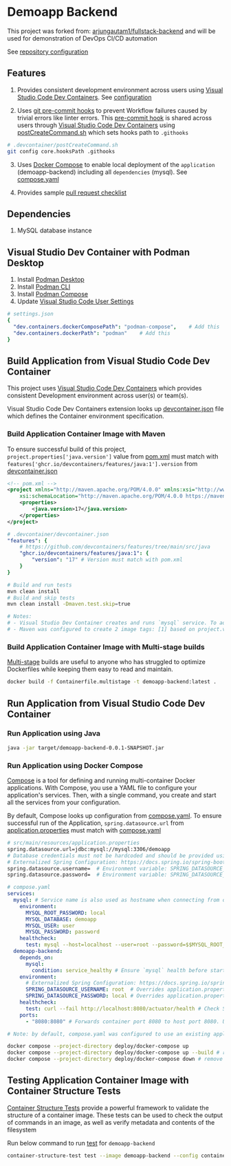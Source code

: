 # Demoapp Backend
This project was forked from: [arjungautam1/fullstack-backend](https://github.com/arjungautam1/fullstack-backend) and will be used for demonstration of DevOps CI/CD automation

See [repository configuration](docs/repository-configuration/README.md)

## Features
1. Provides consistent development environment across users using [Visual Studio Code Dev Containers](https://code.visualstudio.com/docs/devcontainers/containers). See [configuration](.devcontainer/devcontainer.json)

2. Uses [git pre-commit hooks](https://git-scm.com/book/en/v2/Customizing-Git-Git-Hooks) to prevent Workflow failures caused by trivial errors like linter errors. This [pre-commit hook](.githooks/pre-commit) is shared across users through [Visual Studio Code Dev Containers](https://code.visualstudio.com/docs/devcontainers/containers) using [postCreateCommand.sh](.devcontainer/postCreateCommand.sh) which sets hooks path to `.githooks`
```sh
# .devcontainer/postCreateCommand.sh
git config core.hooksPath .githooks
```

3. Uses [Docker Compose](https://docs.docker.com/compose/) to enable local deployment of the `application` (demoapp-backend) including all `dependencies` (mysql). See [compose.yaml](deploy/docker-compose/compose.yaml)

4. Provides sample [pull request checklist](.github/pull_request_template.md)

## Dependencies
1. MySQL database instance

## Visual Studio Dev Container with Podman Desktop
1. Install [Podman Desktop](https://podman-desktop.io/docs/installation)
2. Install [Podman CLI](https://podman.io/docs#installing-podman)
3. Install [Podman Compose](https://github.com/containers/podman-compose#installation)
4. Update [Visual Studio Code User Settings](https://code.visualstudio.com/docs/getstarted/settings#_settingsjson)
```yaml
# settings.json
{
  "dev.containers.dockerComposePath": "podman-compose",    # Add this
  "dev.containers.dockerPath": "podman"    # Add this
}
```

## Build Application from Visual Studio Code Dev Container
This project uses [Visual Studio Code Dev Containers](https://code.visualstudio.com/docs/devcontainers/containers) which provides consistent Development environment across user(s) or team(s).

Visual Studio Code Dev Containers extension looks up [devcontainer.json](.devcontainer/devcontainer.json) file which defines the Container environment specification.

### Build Application Container Image with Maven
To ensure successful build of this project, `project.properties['java.version']` value from [pom.xml](pom.xml) must match with `features['ghcr.io/devcontainers/features/java:1'].version` from [devcontainer.json](.devcontainer/devcontainer.json)
```xml
<!-- pom.xml -->
<project xmlns="http://maven.apache.org/POM/4.0.0" xmlns:xsi="http://www.w3.org/2001/XMLSchema-instance"
	xsi:schemaLocation="http://maven.apache.org/POM/4.0.0 https://maven.apache.org/xsd/maven-4.0.0.xsd">
	<properties>
		<java.version>17</java.version>
	</properties>
</project>
```
```yaml
# .devcontainer/devcontainer.json
"features": {
    # https://github.com/devcontainers/features/tree/main/src/java
    "ghcr.io/devcontainers/features/java:1": {
        "version": "17" # Version must match with pom.xml
    }
}
```
```sh
# Build and run tests
mvn clean install
# Build and skip tests
mvn clean install -Dmaven.test.skip=true

# Notes:
# - Visual Studio Dev Container creates and runs `mysql` service. To add other dependency services, update `.devcontainer/compose.yaml`
# - Maven was configured to create 2 image tags: [1] based on project.version [2] `latest` tag
```
### Build Application Container Image with Multi-stage builds
[Multi-stage](https://docs.docker.com/build/building/multi-stage/) builds are useful to anyone who has struggled to optimize Dockerfiles while keeping them easy to read and maintain.
```sh
docker build -f Containerfile.multistage -t demoapp-backend:latest .
```

## Run Application from Visual Studio Code Dev Container
### Run Application using Java
```sh
java -jar target/demoapp-backend-0.0.1-SNAPSHOT.jar
```
### Run Application using Docker Compose
[Compose](https://docs.docker.com/compose/) is a tool for defining and running multi-container Docker applications. With Compose, you use a YAML file to configure your application's services. Then, with a single command, you create and start all the services from your configuration.

By default, Compose looks up configuration from [compose.yaml](compose.yaml).
To ensure successful run of the Application, `spring.datasource.url` from [application.properties](src/main/resources/application.properties) must match with [compose.yaml](compose.yaml)
```sh
# src/main/resources/application.properties
spring.datasource.url=jdbc:mysql://mysql:3306/demoapp
# Database credentials must not be hardcoded and should be provided using Environment variables
# Externalized Spring Configuration: https://docs.spring.io/spring-boot/docs/1.5.6.RELEASE/reference/html/boot-features-external-config.html
spring.datasource.username=  # Environment variable: SPRING_DATASOURCE_USERNAME
spring.datasource.password=  # Environment variable: SPRING_DATASOURCE_PASSWORD
```
```yaml
# compose.yaml
services:
  mysql: # Service name is also used as hostname when connecting from other containers
    environment:
      MYSQL_ROOT_PASSWORD: local
      MYSQL_DATABASE: demoapp
      MYSQL_USER: user
      MYSQL_PASSWORD: password
    healthcheck:
      test: mysql --host=localhost --user=root --password=$$MYSQL_ROOT_PASSWORD demoapp # Login to mysql demoapp db. `$$` tells docker compose not to parse `MYSQL_ROOT_PASSWORD` environment variable
  demoapp-backend:
    depends_on:
      mysql:
        condition: service_healthy # Ensure `mysql` health before starting `demoapp-backend` container
    environment:
      # Externalized Spring Configuration: https://docs.spring.io/spring-boot/docs/1.5.6.RELEASE/reference/html/boot-features-external-config.html
      SPRING_DATASOURCE_USERNAME: root  # Overrides application.properties `spring.datasource.username`
      SPRING_DATASOURCE_PASSWORD: local # Overrides application.properties `spring.datasource.password`
    healthcheck:
      test: curl --fail http://localhost:8080/actuator/health # Check Spring Boot Actuator. Requires `org.springframework.boot:spring-boot-starter-actuator` dependency in pom.xml
    ports:
      - "8080:8080" # Forwards container port 8080 to host port 8080. URL: http://localhost:8080/. Actuator URL: http://localhost:8080/actuator/health
```
```sh
# Note: by default, compose.yaml was configured to use an existing application image. Run build before docker compose or update compose.yaml and enable `build` field

docker compose --project-directory deploy/docker-compose up
docker compose --project-directory deploy/docker-compose up --build # rebuild application image, only applicable if `build` field is enabled
docker compose --project-directory deploy/docker-compose down # remove containers, networks and volumes created by docker compose

```

## Testing Application Container Image with Container Structure Tests
[Container Structure Tests](https://github.com/GoogleContainerTools/container-structure-test) provide a powerful framework to validate the structure of a container image. These tests can be used to check the output of commands in an image, as well as verify metadata and contents of the filesystem

Run below command to run [test](container-structure-test.yaml) for `demoapp-backend`
```sh
container-structure-test test --image demoapp-backend --config container-structure-test.yaml
```
